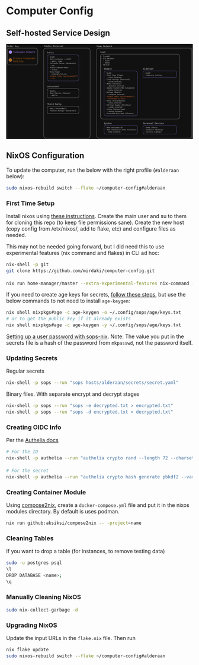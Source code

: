 # Computer Config

## Self-hosted Service Design

![A diagram showing where services are running and how they connect](docs/diagram.png)

## NixOS Configuration

To update the computer, run the below with the right profile (`#alderaan` below):

```bash
sudo nixos-rebuild switch --flake ~/computer-config#alderaan
```

### First Time Setup

Install nixos using [these instructions](https://nixos.org/manual/nixos/stable/#sec-installation-manual). Create the main user and su to them for cloning this repo (to keep file permissions sane). Create the new host (copy config from /etx/nixos/, add to flake, etc) and configure files as needed.

This may not be needed going forward, but I did need this to use experimental features (nix command and flakes) in CLI ad hoc:

```bash
nix-shell -p git 
git clone https://github.com/mirdaki/computer-config.git

nix run home-manager/master --extra-experimental-features nix-command --extra-experimental-features flakes -- init
```

If you need to create age keys for secrets, [follow these steps](https://github.com/Mic92/sops-nix?tab=readme-ov-file#usage-example), but use the below commands to not need to install `age-keygen`:
```bash
nix shell nixpkgs#age -c age-keygen -o ~/.config/sops/age/keys.txt
# or to get the public key if it already exists
nix shell nixpkgs#age -c age-keygen -y ~/.config/sops/age/keys.txt
```

[Setting up a user password with sops-nix](https://github.com/Mic92/sops-nix?tab=readme-ov-file#setting-a-users-password). Note: The value you put in the secrets file is a hash of the password from `mkpasswd`, not the password itself.

### Updating Secrets

Regular secrets
```bash
nix-shell -p sops --run "sops hosts/alderaan/secrets/secret.yaml"
```

Binary files. With separate encrypt and decrypt stages
```bash
nix-shell -p sops --run "sops -e decrypted.txt > encrypted.txt"
nix-shell -p sops --run "sops -d encrypted.txt > decrypted.txt"
```

### Creating OIDC Info

Per the [Authelia docs](https://www.authelia.com/integration/openid-connect/frequently-asked-questions/#how-do-i-generate-a-client-identifier-or-client-secret)

```bash
# For the ID
nix-shell -p authelia --run "authelia crypto rand --length 72 --charset rfc3986"

# For the secret
nix-shell -p authelia --run "authelia crypto hash generate pbkdf2 --variant sha512 --random --random.length 72 --random.charset rfc3986"
```

### Creating Container Module

Using [compose2nix](https://github.com/aksiksi/compose2nix), create a `docker-compose.yml` file and put it in the nixos modules directory. By default is uses podman.

```bash
nix run github:aksiksi/compose2nix -- -project=name
```

### Cleaning Tables

If you want to drop a table (for instances, to remove testing data)
```bash
sudo -u postgres psql
\l
DROP DATABASE <name>;
\q
```

### Manually Cleaning NixOS

```bash
sudo nix-collect-garbage -d
```

### Upgrading NixOS

Update the input URLs in the `flake.nix` file. Then run
```bash
nix flake update
sudo nixos-rebuild switch --flake ~/computer-config#alderaan
```
